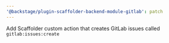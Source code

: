 ```yaml
---
'@backstage/plugin-scaffolder-backend-module-gitlab': patch
---
```


Add Scaffolder custom action that creates GitLab issues called `gitlab:issues:create`
